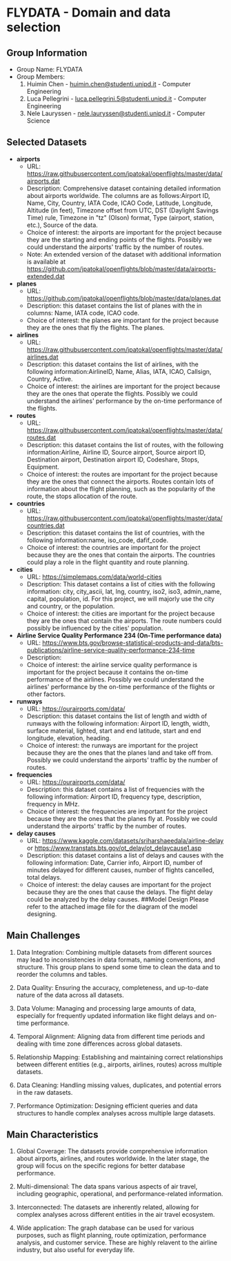 # FLYDATA - Domain and data selection

## Group Information
- Group Name: FLYDATA
- Group Members:
  1. Huimin Chen - huimin.chen@studenti.unipd.it  - Computer Engineering
  2. Luca Pellegrini - luca.pellegrini.5@studenti.unipd.it - Computer Engineering
  3. Nele Lauryssen - nele.lauryssen@studenti.unipd.it - Computer Science

## Selected Datasets
   -  **airports**
        - URL: https://raw.githubusercontent.com/jpatokal/openflights/master/data/airports.dat
        - Description: Comprehensive dataset containing detailed information about airports worldwide. The columns are as follows:Airport ID, Name, City, Country, IATA Code, ICAO Code, Latitude, Longitude, Altitude (in feet), Timezone offset from UTC, DST (Daylight Savings Time) rule, Timezone in "tz" (Olson) format, Type (airport, station, etc.), Source of the data.
        - Choice of interest: the airports are important for the project because they are the starting and ending points of the flights. Possibly we could understand the airports' traffic by the number of routes. 
        - Note: An extended version of the dataset with additional information is available at https://github.com/jpatokal/openflights/blob/master/data/airports-extended.dat
   -  **planes**
        - URL: https://github.com/jpatokal/openflights/blob/master/data/planes.dat
        - Description: this dataset contains the list of planes with the in columns: Name, IATA code, ICAO code.
        - Choice of interest: the planes are important for the project because they are the ones that fly the flights. The planes. 
   - **airlines**
        - URL: https://raw.githubusercontent.com/jpatokal/openflights/master/data/airlines.dat
        - Description: this dataset contains the list of airlines, with the following information:AirlineID, Name, Alias, IATA, ICAO, Callsign, Country, Active.
        - Choice of interest: the airlines are important for the project because they are the ones that operate the flights. Possibly we could understand the airlines' performance by the on-time performance of the flights.
   - **routes**
        - URL: https://raw.githubusercontent.com/jpatokal/openflights/master/data/routes.dat
        - Description: this dataset contains the list of routes, with the following information:Airline, Airline ID, Source airport, Source airport ID, Destination airport, Destination airport ID, Codeshare, Stops, Equipment.
        - Choice of interest: the routes are important for the project because they are the ones that connect the airports. Routes contain lots of information about the flight planning, such as the popularity of the route, the stops allocation of the route. 
   - **countries**
        - URL: https://raw.githubusercontent.com/jpatokal/openflights/master/data/countries.dat
        - Description: this dataset contains the list of countries, with the following information:name, iso_code, dafif_code.
        - Choice of interest: the countries are important for the project because they are the ones that contain the airports. The countries could play a role in the flight quantity and route planning. 
   - **cities**
        - URL: https://simplemaps.com/data/world-cities
        - Description: This dataset contains a list of cities with the following information: city, city_ascii, lat, lng, country, iso2, iso3, admin_name, capital, population, id. For this project, we will majorly use the city and country, or the population. 
        - Choice of interest: the cities are important for the project because they are the ones that contain the airports. The route numbers could possibly be influenced by the cities' population. 
   - **Airline Service Quality Performance 234 (On-Time performance data)**
        - URL: https://www.bts.gov/browse-statistical-products-and-data/bts-publications/airline-service-quality-performance-234-time
        - Description: 
        - Choice of interest: the airline service quality performance is important for the project because it contains the on-time performance of the airlines. Possibly we could understand the airlines' performance by the on-time performance of the flights or other factors.
   - **runways**
        - URL: https://ourairports.com/data/
        - Description: this dataset contains the list of length and width of runways with the following information: Airport ID, length, width, surface material, lighted, start and end latitude, start and end longitude, elevation, heading.
        - Choice of interest: the runways are important for the project because they are the ones that the planes land and take off from. Possibly we could understand the airports' traffic by the number of routes.
   - **frequencies**
        - URL: https://ourairports.com/data/
        - Description: this dataset contains a list of frequencies with the following information: Airport ID, frequency type, description, frequency in MHz.
        - Choice of interest: the frequencies are important for the project because they are the ones that the planes fly at. Possibly we could understand the airports' traffic by the number of routes.
   - **delay causes**
        - URL: https://www.kaggle.com/datasets/sriharshaeedala/airline-delay or https://www.transtats.bts.gov/ot_delay/ot_delaycause1.asp
        - Description: this dataset contains a list of delays and causes with the following information: Date, Carrier info, Airport ID, number of minutes delayed for different causes, number of flights cancelled, total delays.
        - Choice of interest: the delay causes are important for the project because they are the ones that cause the delays. The flight delay could be analyzed by the delay causes.
##Model Design
Please refer to the attached image file for the diagram of the model designing. 

## Main Challenges

1. Data Integration: Combining multiple datasets from different sources may lead to inconsistencies in data formats, naming conventions, and structure. This group plans to spend some time to clean the data and to reorder the columns and tables.

2. Data Quality: Ensuring the accuracy, completeness, and up-to-date nature of the data across all datasets. 

3. Data Volume: Managing and processing large amounts of data, especially for frequently updated information like flight delays and on-time performance.

4. Temporal Alignment: Aligning data from different time periods and dealing with time zone differences across global datasets.

5. Relationship Mapping: Establishing and maintaining correct relationships between different entities (e.g., airports, airlines, routes) across multiple datasets.

6. Data Cleaning: Handling missing values, duplicates, and potential errors in the raw datasets.

7. Performance Optimization: Designing efficient queries and data structures to handle complex analyses across multiple large datasets.

## Main Characteristics

1. Global Coverage: The datasets provide comprehensive information about airports, airlines, and routes worldwide. In the later stage, the group will focus on the specific regions for better database performance.

2. Multi-dimensional: The data spans various aspects of air travel, including geographic, operational, and performance-related information.

3. Interconnected: The datasets are inherently related, allowing for complex analyses across different entities in the air travel ecosystem.

4. Wide application: The graph database can be used for various purposes, such as flight planning, route optimization, performance analysis, and customer service. These are highly relavent to the airline industry, but also useful for everyday life.


